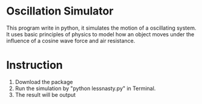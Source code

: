 # Oscillation Simulator

This program write in python, it simulates the motion of a oscillating system. It uses basic principles of physics to model how an object moves under the influence of a cosine wave force and air resistance. 

# Instruction
1. Download the package
2. Run the simulation by "python lessnasty.py" in Terminal.
3. The result will be output
